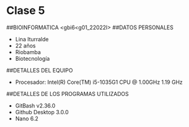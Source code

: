 # Clase 5
##BIOINFORMATICA <gbi6<g01_22022I>
##DATOS PERSONALES
- Lina Iturralde
- 22 años
- Riobamba
- Biotecnología

##DETALLES DEL EQUIPO
- Procesador: Intel(R) Core(TM) i5-1035G1 CPU @ 1.00GHz   1.19 GHz

##DETALLES DE LOS PROGRAMAS UTILIZADOS
- GitBash v2.36.0
- Github Desktop 3.0.0
- Nano 6.2
